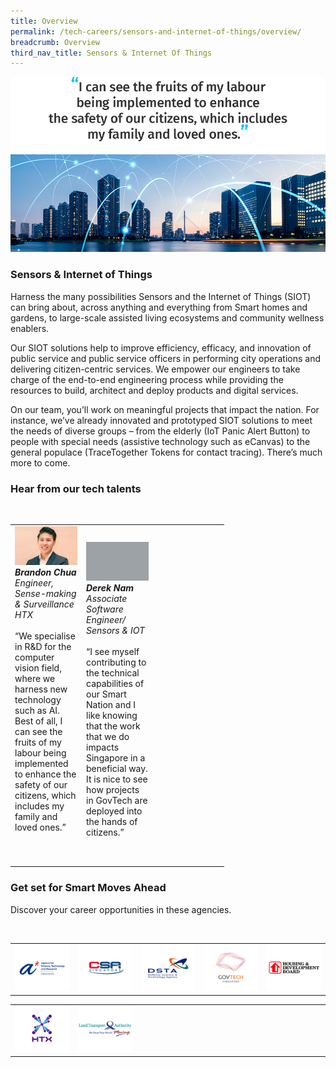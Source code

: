 ```yaml
---
title: Overview
permalink: /tech-careers/sensors-and-internet-of-things/overview/
breadcrumb: Overview
third_nav_title: Sensors & Internet Of Things
---
```

![](/images/hero-sensors-internet-things.jpg)

### **Sensors & Internet of Things**

Harness the many possibilities Sensors and the Internet of Things (SIOT) can bring about, across anything and everything from Smart homes and gardens, to large-scale assisted living ecosystems and community wellness enablers.

Our SIOT solutions help to improve efficiency, efficacy, and innovation of public service and public service officers in performing city operations and delivering citizen-centric services. We empower our engineers to take charge of the end-to-end engineering process while providing the resources to build, architect and deploy products and digital services.

On our team, you’ll work on meaningful projects that impact the nation. For instance, we’ve already innovated and prototyped SIOT solutions to meet the needs of diverse groups – from the elderly (IoT Panic Alert Button) to people with special needs (assistive technology such as eCanvas) to the general populace (TraceTogether Tokens for contact tracing). There’s much more to come.


### **Hear from our tech talents**

<table width="300px">
<tbody><br>
      <td width="100px">
      <img src="/images/brandon-chua.png" alt="Brandon Chua" title="Tech Talent" /><br><em><strong>Brandon Chua</strong><br>Engineer, Sense-making & Surveillance<br>HTX
</em><br><br>“We specialise in R&D for the computer vision field, where we harness new technology such as AI. Best of all, I can see the fruits of my labour being implemented to enhance the safety of our citizens, which includes my family and loved ones.”<br><br>  
      <br><br>
      </td>
      <td width="100px">
      <img src="/images/blank.png" alt="Annabelle Ng" title="Tech Talent" /><br><em><strong>Derek Nam</strong><br>Associate Software Engineer/ Sensors & IOT</em><br><br>“I see myself contributing to the technical capabilities of our Smart Nation and I like knowing that the work that we do impacts Singapore in a beneficial way. It is nice to see how projects in GovTech are deployed into the hands of citizens.”<br><br>
      </td>
			<td width="100px">
      <img src="/images/hidden.gif"><br><br>
      </td>
  </tbody>
</table>

### **Get set for Smart Moves Ahead**
Discover your career opportunities in these agencies.

<table width="500px">
<tbody><br>
      <td width="100px"><a href="https://careers.a-star.edu.sg/"><img src="/images/logo-astar.png" alt="ASTAR" title="ASTAR"/></a></td>
      <td width="100px"><a href="https://www.csa.gov.sg/careers/overview"><img src="/images/logo-csa.png" alt="A-Star" title="A-Star"/></a></td>
      <td width="100px"><a href="https://careers.pageuppeople.com/845/cw/en/listing/"><img src="/images/logo-dsta.png" alt="DSTA" title="DSTA"/></a></td>
      <td width="100px"><a href="https://go.gov.sg/GovTechCareers"><img src="/images/logo-govtech.png" alt="A-Star" title="A-Star"/></a></td>
      <td width="100px"><a href="#"><img src="/images/logo-hdb.png" alt="HDB" title="HDB"/></a></td>
</tbody>
</table>

<table width="500px">
<tbody>
      <td width="100px"><a href="https://www.htx.gov.sg/join-us/careers"><img src="/images/logo-htx.png" alt="HTX" title="HTX"/></a></td>
      <td width="100px"><a href="https://careers.pageuppeople.com/688/cwlive/en/listing/"><img src="/images/logo-lta.png" alt="LTA" title="LTA"/></a></td>  
      <td width="100px"><img src="/images/hidden.gif"></td>
      <td width="100px"><img src="/images/hidden.gif"></td>
      <td width="100px"><img src="/images/hidden.gif"></td>
</tbody>
</table>